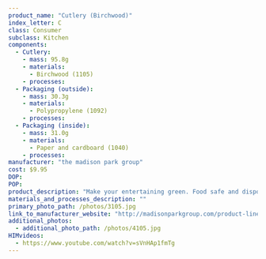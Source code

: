 ```yaml
---
product_name: "Cutlery (Birchwood)"
index_letter: C
class: Consumer
subclass: Kitchen
components:
  - Cutlery:
    - mass: 95.8g
    - materials:
      - Birchwood (1105)
    - processes:
  - Packaging (outside):
    - mass: 30.3g
    - materials:
      - Polypropylene (1092)
    - processes:
  - Packaging (inside):
    - mass: 31.0g
    - materials:
      - Paper and cardboard (1040)
    - processes:
manufacturer: "the madison park group"
cost: $9.95
DOP: 
POP: 
product_description: "Make your entertaining green. Food safe and disposable utensils are a stylish alternative to plastic silverware. Made with sustainable Birchwood, this set of cutlery is completely biodegradable and recyclable. 24 pieces total - 8 each of forks, knives and spoons. Coordinate beautifully with wood grain patterned disposable party plates, napkins and paper straws to lend a natural feel to any event or place setting. Let Party Partners Design do your party a favor. More than a party, it will be the most talked about event of the year! A vintage-inspired collection of time-tested classic party supplies. Party Partners' festive decorations have been regularly featured in magazines such as Good Housekeeping, Cookie, Parents, Country Living, Martha Stewart Kids, Martha Stewart Weddings and Better Homes and Gardens. Kooky old-fashioned party supplies and favors, let the party begin!"
materials_and_processes_description: ""
primary_photo_path: /photos/3105.jpg
link_to_manufacturer_website: "http://madisonparkgroup.com/product-lines/party-partners/"
additional_photos:
  - additional_photo_path: /photos/4105.jpg
HIMvideos:
  - https://www.youtube.com/watch?v=sVnHAp1fmTg
---
```

